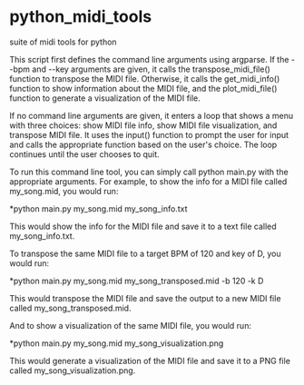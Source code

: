 # python_midi_tools
suite of midi tools for python


This script first defines the command line arguments using argparse. If the --bpm and --key arguments are given, it calls the transpose_midi_file() function to transpose the MIDI file. Otherwise, it calls the get_midi_info() function to show information about the MIDI file, and the plot_midi_file() function to generate a visualization of the MIDI file.

If no command line arguments are given, it enters a loop that shows a menu with three choices: show MIDI file info, show MIDI file visualization, and transpose MIDI file. It uses the input() function to prompt the user for input and calls the appropriate function based on the user's choice. The loop continues until the user chooses to quit.

To run this command line tool, you can simply call python main.py with the appropriate arguments. For example, to show the info for a MIDI file called my_song.mid, you would run:

*python main.py my_song.mid my_song_info.txt

This would show the info for the MIDI file and save it to a text file called my_song_info.txt.

To transpose the same MIDI file to a target BPM of 120 and key of D, you would run:

*python main.py my_song.mid my_song_transposed.mid -b 120 -k D

This would transpose the MIDI file and save the output to a new MIDI file called my_song_transposed.mid.

And to show a visualization of the same MIDI file, you would run:

*python main.py my_song.mid my_song_visualization.png

This would generate a visualization of the MIDI file and save it to a PNG file called my_song_visualization.png.
